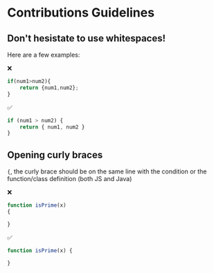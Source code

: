 # Contributions Guidelines
## Don't hesistate to use whitespaces!
Here are a few examples:

❌
```javascript
if(num1>num2){
    return {num1,num2};
}
```

:white_check_mark:
```javascript
if (num1 > num2) {
    return { num1, num2 }
}
```

## Opening curly braces
`{`, the curly brace should be on the same line with the condition or the function/class definition (both JS and Java)

❌
```javascript
function isPrime(x)
{

}
```

:white_check_mark:
```javascript
function isPrime(x) {

}
```
